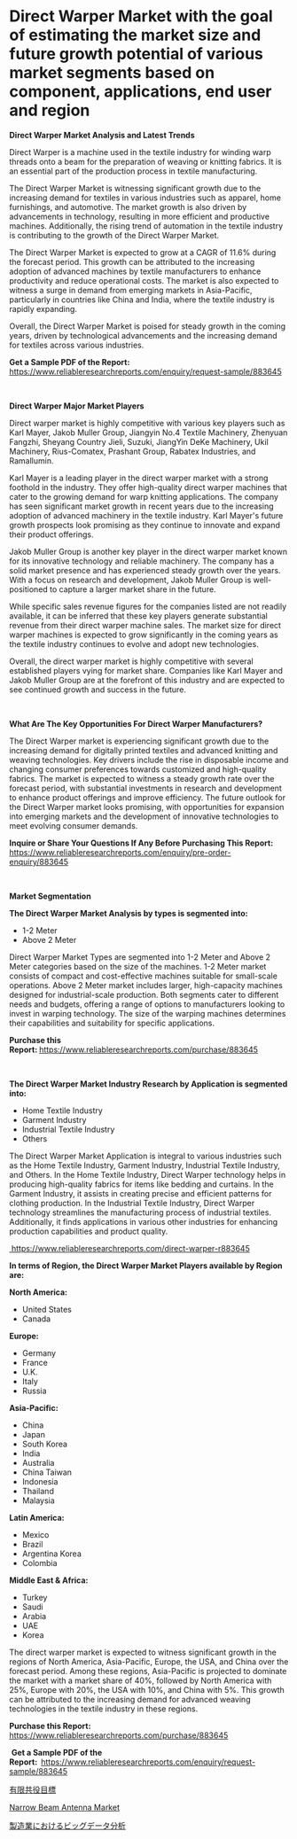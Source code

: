 <p><h1>Direct Warper Market with the goal of estimating the market size and future growth potential of various market segments based on component, applications, end user and region</h1></p><p><strong>Direct Warper Market Analysis and Latest Trends</strong></p>
<p><p>Direct Warper is a machine used in the textile industry for winding warp threads onto a beam for the preparation of weaving or knitting fabrics. It is an essential part of the production process in textile manufacturing.</p><p>The Direct Warper Market is witnessing significant growth due to the increasing demand for textiles in various industries such as apparel, home furnishings, and automotive. The market growth is also driven by advancements in technology, resulting in more efficient and productive machines. Additionally, the rising trend of automation in the textile industry is contributing to the growth of the Direct Warper Market.</p><p>The Direct Warper Market is expected to grow at a CAGR of 11.6% during the forecast period. This growth can be attributed to the increasing adoption of advanced machines by textile manufacturers to enhance productivity and reduce operational costs. The market is also expected to witness a surge in demand from emerging markets in Asia-Pacific, particularly in countries like China and India, where the textile industry is rapidly expanding.</p><p>Overall, the Direct Warper Market is poised for steady growth in the coming years, driven by technological advancements and the increasing demand for textiles across various industries.</p></p>
<p><strong>Get a Sample PDF of the Report:&nbsp;</strong> <a href="https://www.reliableresearchreports.com/enquiry/request-sample/883645">https://www.reliableresearchreports.com/enquiry/request-sample/883645</a></p>
<p>&nbsp;</p>
<p><strong>Direct Warper Major Market Players</strong></p>
<p><p>Direct warper market is highly competitive with various key players such as Karl Mayer, Jakob Muller Group, Jiangyin No.4 Textile Machinery, Zhenyuan Fangzhi, Sheyang Country Jieli, Suzuki, JiangYin DeKe Machinery, Ukil Machinery, Rius-Comatex, Prashant Group, Rabatex Industries, and Ramallumin.</p><p>Karl Mayer is a leading player in the direct warper market with a strong foothold in the industry. They offer high-quality direct warper machines that cater to the growing demand for warp knitting applications. The company has seen significant market growth in recent years due to the increasing adoption of advanced machinery in the textile industry. Karl Mayer's future growth prospects look promising as they continue to innovate and expand their product offerings.</p><p>Jakob Muller Group is another key player in the direct warper market known for its innovative technology and reliable machinery. The company has a solid market presence and has experienced steady growth over the years. With a focus on research and development, Jakob Muller Group is well-positioned to capture a larger market share in the future.</p><p>While specific sales revenue figures for the companies listed are not readily available, it can be inferred that these key players generate substantial revenue from their direct warper machine sales. The market size for direct warper machines is expected to grow significantly in the coming years as the textile industry continues to evolve and adopt new technologies.</p><p>Overall, the direct warper market is highly competitive with several established players vying for market share. Companies like Karl Mayer and Jakob Muller Group are at the forefront of this industry and are expected to see continued growth and success in the future.</p></p>
<p>&nbsp;</p>
<p><strong>What Are The Key Opportunities For Direct Warper Manufacturers?</strong></p>
<p><p>The Direct Warper market is experiencing significant growth due to the increasing demand for digitally printed textiles and advanced knitting and weaving technologies. Key drivers include the rise in disposable income and changing consumer preferences towards customized and high-quality fabrics. The market is expected to witness a steady growth rate over the forecast period, with substantial investments in research and development to enhance product offerings and improve efficiency. The future outlook for the Direct Warper market looks promising, with opportunities for expansion into emerging markets and the development of innovative technologies to meet evolving consumer demands.</p></p>
<p><strong>Inquire or Share Your Questions If Any Before Purchasing This Report:</strong> <a href="https://www.reliableresearchreports.com/enquiry/pre-order-enquiry/883645">https://www.reliableresearchreports.com/enquiry/pre-order-enquiry/883645</a></p>
<p>&nbsp;</p>
<p><strong>Market Segmentation</strong></p>
<p><strong>The Direct Warper Market Analysis by types is segmented into:</strong></p>
<p><ul><li>1-2 Meter</li><li>Above 2 Meter</li></ul></p>
<p><p>Direct Warper Market Types are segmented into 1-2 Meter and Above 2 Meter categories based on the size of the machines. 1-2 Meter market consists of compact and cost-effective machines suitable for small-scale operations. Above 2 Meter market includes larger, high-capacity machines designed for industrial-scale production. Both segments cater to different needs and budgets, offering a range of options to manufacturers looking to invest in warping technology. The size of the warping machines determines their capabilities and suitability for specific applications.</p></p>
<p><strong>Purchase this Report:&nbsp;</strong><a href="https://www.reliableresearchreports.com/purchase/883645">https://www.reliableresearchreports.com/purchase/883645</a></p>
<p>&nbsp;</p>
<p><strong>The Direct Warper Market Industry Research by Application is segmented into:</strong></p>
<p><ul><li>Home Textile Industry</li><li>Garment Industry</li><li>Industrial Textile Industry</li><li>Others</li></ul></p>
<p><p>The Direct Warper Market Application is integral to various industries such as the Home Textile Industry, Garment Industry, Industrial Textile Industry, and Others. In the Home Textile Industry, Direct Warper technology helps in producing high-quality fabrics for items like bedding and curtains. In the Garment Industry, it assists in creating precise and efficient patterns for clothing production. In the Industrial Textile Industry, Direct Warper technology streamlines the manufacturing process of industrial textiles. Additionally, it finds applications in various other industries for enhancing production capabilities and product quality.</p></p>
<p><a href="https://www.reliableresearchreports.com/direct-warper-r883645">&nbsp;https://www.reliableresearchreports.com/direct-warper-r883645</a></p>
<p><strong>In terms of Region, the Direct Warper Market Players available by Region are:</strong></p>
<p>
    <p> <strong> North America: </strong>
        <ul>
            <li>United States</li>
            <li>Canada</li>
        </ul>
        </p> 
    <p> <strong> Europe: </strong>
        <ul>
            <li>Germany</li>
            <li>France</li>
            <li>U.K.</li>
            <li>Italy</li>
            <li>Russia</li>
        </ul>
        </p> 
    <p> <strong> Asia-Pacific: </strong>
        <ul>
            <li>China</li>
            <li>Japan</li>
            <li>South Korea</li>
            <li>India</li>
            <li>Australia</li>
            <li>China Taiwan</li>
            <li>Indonesia</li>
            <li>Thailand</li>
            <li>Malaysia</li>
        </ul>
        </p> 
    <p> <strong> Latin America: </strong>
        <ul>
            <li>Mexico</li>
            <li>Brazil</li>
            <li>Argentina Korea</li>
            <li>Colombia</li>
        </ul>
        </p> 
    <p> <strong> Middle East & Africa: </strong>
        <ul>
            <li>Turkey</li>
            <li>Saudi</li>
            <li>Arabia</li>
            <li>UAE</li>
            <li>Korea</li>
        </ul>
    </p>
    </p>
<p><p>The direct warper market is expected to witness significant growth in the regions of North America, Asia-Pacific, Europe, the USA, and China over the forecast period. Among these regions, Asia-Pacific is projected to dominate the market with a market share of 40%, followed by North America with 25%, Europe with 20%, the USA with 10%, and China with 5%. This growth can be attributed to the increasing demand for advanced weaving technologies in the textile industry in these regions.</p></p>
<p><strong>Purchase this Report: </strong><a href="https://www.reliableresearchreports.com/purchase/883645">https://www.reliableresearchreports.com/purchase/883645</a></p>
<p>&nbsp;<strong>Get a Sample PDF of the Report:&nbsp;&nbsp;</strong><a href="https://www.reliableresearchreports.com/enquiry/request-sample/883645">https://www.reliableresearchreports.com/enquiry/request-sample/883645</a></p>
<p><strong></strong></p>
<p><p><a href="https://medium.com/@jacksonmith1931/%E6%9C%89%E9%99%90%E6%8E%A5%E7%B6%9A%E7%9B%AE%E6%A8%99%E5%B8%82%E5%A0%B4%E5%88%86%E6%9E%90-%E3%81%9D%E3%81%AEcagr-%E5%B8%82%E5%A0%B4%E3%82%BB%E3%82%B0%E3%83%A1%E3%83%B3%E3%83%86%E3%83%BC%E3%82%B7%E3%83%A7%E3%83%B3-%E4%B8%A6%E3%81%B3%E3%81%AB%E3%82%B0%E3%83%AD%E3%83%BC%E3%83%90%E3%83%AB%E6%A5%AD%E7%95%8C%E6%A6%82%E8%A6%81-125a5b25faa5">有限共役目標</a></p><p><a href="https://full-wildebeest-80b.notion.site/Narrow-Beam-Antenna-Market-Competitive-Analysis-Market-Trends-and-Forecast-to-2031-144cf2a290d24874b4eda0504da669ad">Narrow Beam Antenna Market</a></p><p><a href="https://medium.com/@anabelavenport7854/%E8%A3%BD%E9%80%A0%E6%A5%AD%E3%81%AB%E3%81%8A%E3%81%91%E3%82%8B%E3%83%93%E3%83%83%E3%82%B0%E3%83%87%E3%83%BC%E3%82%BF%E5%88%86%E6%9E%90%E5%B8%82%E5%A0%B4-%E5%B8%82%E5%A0%B4%E6%88%90%E9%95%B7%E7%8E%87-%E5%B8%82%E5%A0%B4%E3%83%88%E3%83%AC%E3%83%B3%E3%83%89-%E6%88%90%E9%95%B7%E6%88%A6%E7%95%A5%E3%81%AB%E9%96%A2%E3%81%99%E3%82%8B%E6%B4%9E%E5%AF%9F-cde182b7ddae">製造業におけるビッグデータ分析</a></p></p>